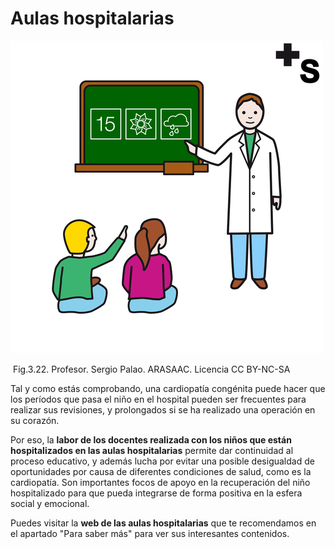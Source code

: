# Aulas hospitalarias


![](img/M3_22.png)


 Fig.3.22. Profesor. Sergio Palao. ARASAAC. Licencia CC BY-NC-SA

Tal y como estás comprobando, una cardiopatía congénita puede hacer que los períodos que pasa el niño en el hospital pueden ser frecuentes para realizar sus revisiones, y prolongados si se ha realizado una operación en su corazón.

Por eso, la **labor de los docentes realizada con los niños que están hospitalizados en las aulas hospitalarias** permite dar continuidad al proceso educativo, y además lucha por evitar una posible desigualdad de oportunidades por causa de diferentes condiciones de salud, como es la cardiopatía. Son importantes focos de apoyo en la recuperación del niño hospitalizado para que pueda integrarse de forma positiva en la esfera social y emocional.

Puedes visitar la **web de las aulas hospitalarias** que te recomendamos en el apartado "Para saber más" para ver sus interesantes contenidos.


